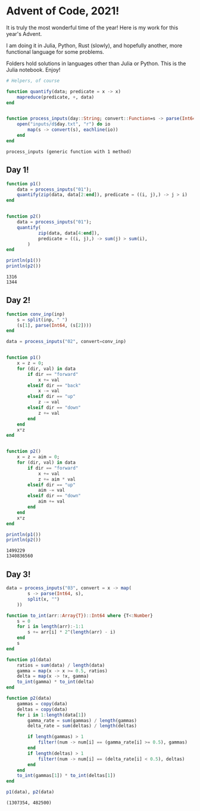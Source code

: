 # Advent of Code, 2021!

It is truly the most wonderful time of the year! Here is my work for this year's Advent.

I am doing it in Julia, Python, Rust (slowly), and hopefully another, more functional language for some problems.

Folders hold solutions in languages other than Julia or Python. This is the Julia notebook. Enjoy!


```julia
# Helpers, of course

function quantify(data; predicate = x -> x)
    mapreduce(predicate, +, data)
end


function process_inputs(day::String; convert::Function=s -> parse(Int64, s))
    open("inputs/d$day.txt", "r") do io
        map(s -> convert(s), eachline(io))
    end
end
```




    process_inputs (generic function with 1 method)



## Day 1!


```julia
function p1()
    data = process_inputs("01");
    quantify(zip(data, data[2:end]), predicate = ((i, j),) -> j > i)
end


function p2()
    data = process_inputs("01");
    quantify(
            zip(data, data[4:end]),
            predicate = ((i, j),) -> sum(j) > sum(i),
        )
end

println(p1())
println(p2())
```

    1316
    1344


## Day 2!


```julia
function conv_inp(inp)
    s = split(inp, " ")
    (s[1], parse(Int64, (s[2])))
end

data = process_inputs("02", convert=conv_inp)


function p1()
    x = z = 0;
    for (dir, val) in data
        if dir == "forward"
            x += val
        elseif dir == "back"
            x -= val
        elseif dir == "up"
            z -= val
        elseif dir == "down"
            z += val
        end
    end
    x*z
end


function p2()
    x = z = aim = 0;
    for (dir, val) in data
        if dir == "forward"
            x += val
            z += aim * val
        elseif dir == "up"
            aim -= val
        elseif dir == "down"
            aim += val
        end
    end
    x*z
end

println(p1())
println(p2())
```

    1499229
    1340836560


## Day 3!


```julia
data = process_inputs("03", convert = x -> map(
        s -> parse(Int64, s),
        split(x, "")
    ))

function to_int(arr::Array{T})::Int64 where {T<:Number}
    s = 0
    for i in length(arr):-1:1
        s += arr[i] * 2^(length(arr) - i)
    end
    s
end

function p1(data)
    ratios = sum(data) / length(data)
    gamma = map(x -> x >= 0.5, ratios)
    delta = map(x -> !x, gamma)
    to_int(gamma) * to_int(delta)
end

function p2(data)
    gammas = copy(data)
    deltas = copy(data)
    for i in 1:length(data[1])
        gamma_rate = sum(gammas) / length(gammas)
        delta_rate = sum(deltas) / length(deltas)

        if length(gammas) > 1
            filter!(num -> num[i] == (gamma_rate[i] >= 0.5), gammas)
        end
        if length(deltas) > 1
            filter!(num -> num[i] == (delta_rate[i] < 0.5), deltas)
        end
    end
    to_int(gammas[1]) * to_int(deltas[1])
end

p1(data), p2(data)
```




    (1307354, 482500)


